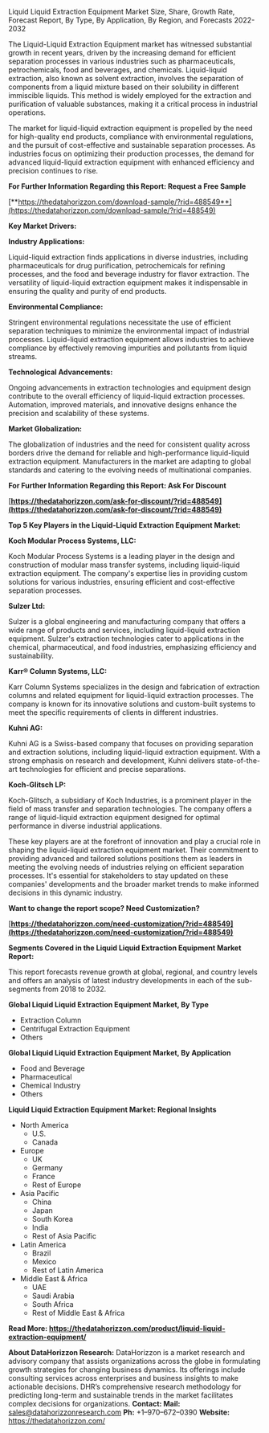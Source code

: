 ﻿Liquid Liquid Extraction Equipment Market Size, Share, Growth Rate, Forecast Report, By Type, By Application, By Region, and Forecasts 2022-2032

The Liquid-Liquid Extraction Equipment market has witnessed substantial growth in recent years, driven by the increasing demand for efficient separation processes in various industries such as pharmaceuticals, petrochemicals, food and beverages, and chemicals. Liquid-liquid extraction, also known as solvent extraction, involves the separation of components from a liquid mixture based on their solubility in different immiscible liquids. This method is widely employed for the extraction and purification of valuable substances, making it a critical process in industrial operations.

The market for liquid-liquid extraction equipment is propelled by the need for high-quality end products, compliance with environmental regulations, and the pursuit of cost-effective and sustainable separation processes. As industries focus on optimizing their production processes, the demand for advanced liquid-liquid extraction equipment with enhanced efficiency and precision continues to rise.

**For Further Information Regarding this Report: Request a Free Sample**

[**https://thedatahorizzon.com/download-sample/?rid=488549**](https://thedatahorizzon.com/download-sample/?rid=488549)

**Key Market Drivers:**

**Industry Applications:**

Liquid-liquid extraction finds applications in diverse industries, including pharmaceuticals for drug purification, petrochemicals for refining processes, and the food and beverage industry for flavor extraction. The versatility of liquid-liquid extraction equipment makes it indispensable in ensuring the quality and purity of end products.

**Environmental Compliance:**

Stringent environmental regulations necessitate the use of efficient separation techniques to minimize the environmental impact of industrial processes. Liquid-liquid extraction equipment allows industries to achieve compliance by effectively removing impurities and pollutants from liquid streams.

**Technological Advancements:**

Ongoing advancements in extraction technologies and equipment design contribute to the overall efficiency of liquid-liquid extraction processes. Automation, improved materials, and innovative designs enhance the precision and scalability of these systems.

**Market Globalization:**

The globalization of industries and the need for consistent quality across borders drive the demand for reliable and high-performance liquid-liquid extraction equipment. Manufacturers in the market are adapting to global standards and catering to the evolving needs of multinational companies.

**For Further Information Regarding this Report: Ask For Discount**

[**https://thedatahorizzon.com/ask-for-discount/?rid=488549](https://thedatahorizzon.com/ask-for-discount/?rid=488549)** 

**Top 5 Key Players in the Liquid-Liquid Extraction Equipment Market:**

**Koch Modular Process Systems, LLC:**

Koch Modular Process Systems is a leading player in the design and construction of modular mass transfer systems, including liquid-liquid extraction equipment. The company's expertise lies in providing custom solutions for various industries, ensuring efficient and cost-effective separation processes.

**Sulzer Ltd:**

Sulzer is a global engineering and manufacturing company that offers a wide range of products and services, including liquid-liquid extraction equipment. Sulzer's extraction technologies cater to applications in the chemical, pharmaceutical, and food industries, emphasizing efficiency and sustainability.

**Karr® Column Systems, LLC:**

Karr Column Systems specializes in the design and fabrication of extraction columns and related equipment for liquid-liquid extraction processes. The company is known for its innovative solutions and custom-built systems to meet the specific requirements of clients in different industries.

**Kuhni AG:**

Kuhni AG is a Swiss-based company that focuses on providing separation and extraction solutions, including liquid-liquid extraction equipment. With a strong emphasis on research and development, Kuhni delivers state-of-the-art technologies for efficient and precise separations.

**Koch-Glitsch LP:**

Koch-Glitsch, a subsidiary of Koch Industries, is a prominent player in the field of mass transfer and separation technologies. The company offers a range of liquid-liquid extraction equipment designed for optimal performance in diverse industrial applications.

These key players are at the forefront of innovation and play a crucial role in shaping the liquid-liquid extraction equipment market. Their commitment to providing advanced and tailored solutions positions them as leaders in meeting the evolving needs of industries relying on efficient separation processes. It's essential for stakeholders to stay updated on these companies' developments and the broader market trends to make informed decisions in this dynamic industry.

**Want to change the report scope? Need Customization?**

[**https://thedatahorizzon.com/need-customization/?rid=488549](https://thedatahorizzon.com/need-customization/?rid=488549)** 

**Segments Covered in the Liquid Liquid Extraction Equipment Market Report:**

This report forecasts revenue growth at global, regional, and country levels and offers an analysis of latest industry developments in each of the sub-segments from 2018 to 2032.

**Global Liquid Liquid Extraction Equipment Market, By Type**

- Extraction Column
- Centrifugal Extraction Equipment
- Others

**Global Liquid Liquid Extraction Equipment Market, By Application**

- Food and Beverage
- Pharmaceutical
- Chemical Industry
- Others

**Liquid Liquid Extraction Equipment Market: Regional Insights**

- North America
  - U.S.
  - Canada
- Europe
  - UK
  - Germany
  - France
  - Rest of Europe
- Asia Pacific
  - China
  - Japan
  - South Korea
  - India
  - Rest of Asia Pacific
- Latin America
  - Brazil
  - Mexico
  - Rest of Latin America
- Middle East & Africa
  - UAE
  - Saudi Arabia
  - South Africa
  - Rest of Middle East & Africa

**Read More: <https://thedatahorizzon.com/product/liquid-liquid-extraction-equipment/>** 

**About DataHorizzon Research:**DataHorizzon is a market research and advisory company that assists organizations across the globe in formulating growth strategies for changing business dynamics. Its offerings include consulting services across enterprises and business insights to make actionable decisions. DHR’s comprehensive research methodology for predicting long-term and sustainable trends in the market facilitates complex decisions for organizations.**Contact:Mail:** sales@datahorizzonresearch.com**Ph:** +1–970–672–0390**Website:** https://thedatahorizzon.com/

